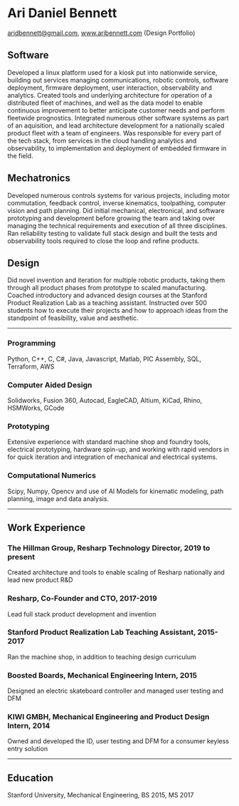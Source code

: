 # Ari Daniel Bennett
aridbennett@gmail.com, www.aribennett.com (Design Portfolio)
## Software
Developed a linux platform used for a kiosk put into nationwide service, building out services managing communications, robotic controls, software deployment, firmware deployment, user interaction, observability and analytics. Created tools and underlying architecture for operation of a distributed fleet of machines, and well as the data model to enable continuous improvement to better anticipate customer needs and perform fleetwide prognostics. Integrated numerous other software systems as part of an aquisition, and lead architecture development for a nationally scaled product fleet with a team of engineers. Was responsible for every part of the tech stack, from services in the cloud handling analytics and observability, to implementation and deployment of embedded firmware in the field.
## Mechatronics
Developed numerous controls systems for various projects, including motor commutation, feedback control, inverse kinematics, toolpathing, computer vision and path planning. Did initial mechanical, electronical, and software prototyping and development before growing the team and taking over managing the technical requirements and execution of all three disciplines. Ran reliability testing to validate full stack design and built the tests and observability tools required to close the loop and refine products.
## Design
Did novel invention and iteration for multiple robotic products, taking them through all product phases from prototype to scaled manufacturing. Coached introductory and advanced design courses at the Stanford Product Realization Lab as a teaching assistant. Instructed over 500 students how to execute their projects and how to approach ideas from the standpoint of feasibility, value and aesthetic.

---

### Programming
Python, C++, C, C#, Java, Javascript, Matlab, PIC Assembly, SQL, Terraform, AWS
### Computer Aided Design
Solidworks, Fusion 360, Autocad, EagleCAD, Altium, KiCad, Rhino, HSMWorks, GCode
### Prototyping
Extensive experience with standard machine shop and foundry tools, electrical prototyping, hardware spin-up, and working with rapid vendors in for quick iteration and integration of mechanical and electrical systems.
### Computational Numerics
Scipy, Numpy, Opencv and use of AI Models for kinematic modeling, path planning, image and data analysis.

---

## Work Experience
### The Hillman Group, Resharp Technology Director, 2019 to present  
Created architecture and tools to enable scaling of Resharp nationally and lead new product R&D
### Resharp, Co-Founder and CTO, 2017-2019  
Lead full stack product development and invention
### Stanford Product Realization Lab Teaching Assistant, 2015-2017  
Ran the machine shop, in addition to teaching design curriculum
### Boosted Boards, Mechanical Engineering Intern, 2015  
Designed an electric skateboard controller and managed user testing and DFM
### KIWI GMBH, Mechanical Engineering and Product Design Intern, 2014 
Owned and developed the ID, user testing and DFM for a consumer keyless entry solution

---

## Education
Stanford University, Mechanical Engineering, BS 2015, MS 2017


